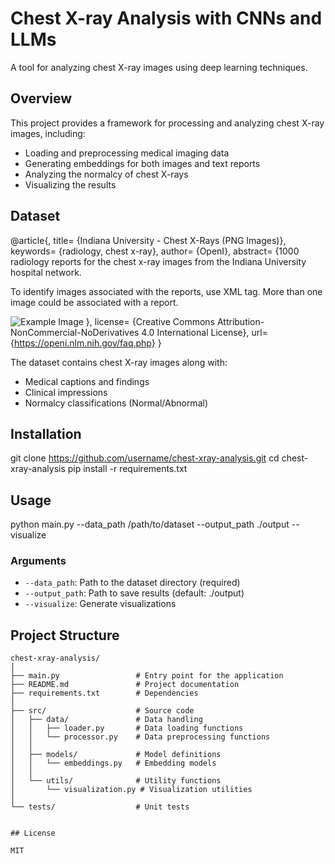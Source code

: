 # Chest X-ray Analysis with CNNs and LLMs

A tool for analyzing chest X-ray images using deep learning techniques.

## Overview

This project provides a framework for processing and analyzing chest X-ray images, including:

- Loading and preprocessing medical imaging data
- Generating embeddings for both images and text reports
- Analyzing the normalcy of chest X-rays
- Visualizing the results

## Dataset

@article{,
  title= {Indiana University - Chest X-Rays (PNG Images)},
  keywords= {radiology, chest x-ray},
  author= {OpenI},
  abstract= {1000 radiology reports for the chest x-ray images from the Indiana University hospital network.

To identify images associated with the reports, use XML tag. More than one image could be associated with a report.

![Example Image](https://i.imgur.com/5uR5snH.png)
  },
  license= {Creative Commons Attribution-NonCommercial-NoDerivatives 4.0 International License},
  url= {https://openi.nlm.nih.gov/faq.php}
}

The dataset contains chest X-ray images along with:
- Medical captions and findings
- Clinical impressions
- Normalcy classifications (Normal/Abnormal)

## Installation

git clone https://github.com/username/chest-xray-analysis.git
cd chest-xray-analysis
pip install -r requirements.txt


## Usage

python main.py --data_path /path/to/dataset --output_path ./output --visualize


### Arguments

- `--data_path`: Path to the dataset directory (required)
- `--output_path`: Path to save results (default: ./output)
- `--visualize`: Generate visualizations

## Project Structure

```plaintext
chest-xray-analysis/
│
├── main.py                 # Entry point for the application
├── README.md               # Project documentation
├── requirements.txt        # Dependencies
│
├── src/                    # Source code
│   ├── data/               # Data handling
│   │   ├── loader.py       # Data loading functions
│   │   └── processor.py    # Data preprocessing functions
│   │
│   ├── models/             # Model definitions
│   │   └── embeddings.py   # Embedding models
│   │
│   └── utils/              # Utility functions
│       └── visualization.py # Visualization utilities
│
└── tests/                  # Unit tests


## License

MIT

